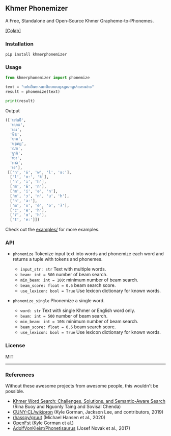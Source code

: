 ## Khmer Phonemizer

A Free, Standalone and Open-Source Khmer Grapheme-to-Phonemes.

[[Colab]](https://colab.research.google.com/drive/1GHTjbMF52ijJuK0HdTU1LzkkQ6sK535e?usp=sharing)

### Installation

```shell
pip install khmerphonemizer
```

### Usage

```python
from khmerphonemizer import phonemize

text = "នៅលើលោកនេះមិនមានមនុស្សណាម្នាក់ចេះអស់ទេ"
result = phonemize(text)

print(result)
```

Output

```python
(['នៅលើ',
  'លោក',
  'នេះ',
  'មិន',
  'មាន',
  'មនុស្ស',
  'ណា',
  'ម្នាក់',
  'ចេះ',
  'អស់',
  'ទេ'],
 [['n', 'ɨ', 'w', 'l', 'əː'],
  ['l', 'oː', 'k'],
  ['n', 'i', 'h'],
  ['m', 'ɨ', 'n'],
  ['m', 'i', 'ə', 'n'],
  ['m', 'ɔ', 'n', 'u', 'h'],
  ['n', 'aː'],
  ['m', 'n', 'ĕ', 'ə', 'ʔ'],
  ['c', 'e', 'h'],
  ['ʔ', 'ɑ', 'h'],
  ['t', 'eː']])
```

Check out the [examples/](./examples/) for more examples.

### API

- `phonemize` Tokenize input text into words and phonemize each word and returns a tuple with tokens and phonemes.

  - `input_str: str` Text with multiple words.
  - `beam: int = 500` number of beam search.
  - `min_beam: int = 100`: minimum number of beam search.
  - `beam_score: float = 0.6` beam search score.
  - `use_lexicon: bool = True` Use lexicon dictionary for known words.

- `phonemize_single` Phonemize a single word.
  - `word: str` Text with single Khmer or English word only.
  - `beam: int = 500` number of beam search.
  - `min_beam: int = 100`: minimum number of beam search.
  - `beam_score: float = 0.6` beam search score.
  - `use_lexicon: bool = True` Use lexicon dictionary for known words.

### License

MIT

---

### References

Without these awesome projects from awesome people, this wouldn't be possible.

- [Khmer Word Search: Challenges, Solutions, and Semantic-Aware Search](https://arxiv.org/abs/2112.08918) (Rina Buoy and Nguonly Taing and Sovisal Chenda)
- [CUNY-CL/wikipron](https://github.com/CUNY-CL/wikipron/) (Kyle Gorman, Jackson Lee, and contributors, 2019)
- [rhasspy/gruut](https://github.com/rhasspy/gruut) (Michael Hansen et al., 2020)
- [OpenFst](https://www.openfst.org/) (Kyle Gorman et al.)
- [AdolfVonKleist/Phonetisaurus](https://github.com/AdolfVonKleist/Phonetisaurus) (Josef Novak et al., 2017)
